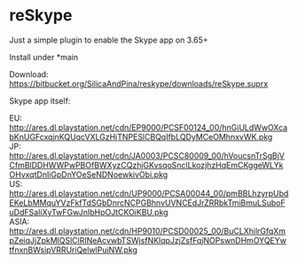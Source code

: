 # reSkype

Just a simple plugin to enable the Skype app on 3.65+

Install under \*main

Download: https://bitbucket.org/SilicaAndPina/reskype/downloads/reSkype.suprx  

Skype app itself:     
    
EU:    
http://ares.dl.playstation.net/cdn/EP9000/PCSF00124_00/hnGiULdWwOXcabKnUGFcxqjnKQUqcVXLGzHjTNPESlCBQqIfbLQDyMCeOMhnxvWK.pkg     
JP:    
http://ares.dl.playstation.net/cdn/JA0003/PCSC80009_00/hVoucsnTrSgBjVCfmBlDDHWWPwPBOfBWXyzCQzhjGKvsqoSnclLkozjhzHqEmCKggeWLYkOHvxqtDnIiGpDnYOeSeNDNoewkivObi.pkg     
US:     
http://ares.dl.playstation.net/cdn/UP9000/PCSA00044_00/pmBBLhzyrpUbdEKeLbMMquYVzFkfTdSGbDnrcNCPGBhnvUVNCEdJrZRRbkTmiBmuLSuboFuDdFSaIiXyTwFGwJnIbHpOJtCKOiKBU.pkg     
ASIA:     
http://ares.dl.playstation.net/cdn/HP9010/PCSD00025_00/BuCLXhilrGfqXmpZeiqJjZpkMlQSlClRINeAcvwbTSWjsfNKlqpJzjZsfFqjNOPswnDHmOYQEYwtfnxnBWsipVRRUriQelwlPuiNW.pkg     